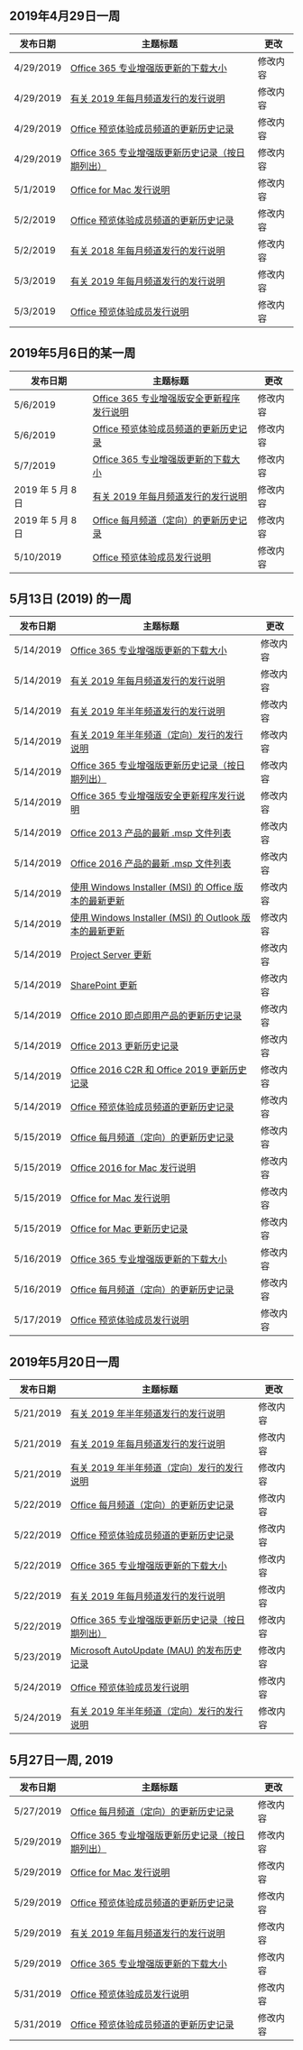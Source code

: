 <!-- This file is generated automatically each week. Changes made to this file will be overwritten.-->




## <a name="week-of-april-29-2019"></a>2019年4月29日一周


| 发布日期 |主题标题 | 更改 |
|------|------------|--------|
| 4/29/2019 | [Office 365 专业增强版更新的下载大小](/OfficeUpdates/download-sizes-office365-proplus-updates) | 修改内容 |
| 4/29/2019 | [有关 2019 年每月频道发行的发行说明](/OfficeUpdates/monthly-channel-2019) | 修改内容 |
| 4/29/2019 | [Office 预览体验成员频道的更新历史记录](/OfficeUpdates/update-history-office-insider) | 修改内容 |
| 4/29/2019 | [Office 365 专业增强版更新历史记录（按日期列出）](/OfficeUpdates/update-history-office365-proplus-by-date) | 修改内容 |
| 5/1/2019 | [Office for Mac 发行说明](/OfficeUpdates/release-notes-office-for-mac) | 修改内容 |
| 5/2/2019 | [Office 预览体验成员频道的更新历史记录](/OfficeUpdates/update-history-office-insider) | 修改内容 |
| 5/2/2019 | [有关 2018 年每月频道发行的发行说明](/OfficeUpdates/monthly-channel-2018) | 修改内容 |
| 5/3/2019 | [有关 2019 年每月频道发行的发行说明](/OfficeUpdates/monthly-channel-2019) | 修改内容 |
| 5/3/2019 | [Office 预览体验成员发行说明](/OfficeUpdates/release-notes-office-insider) | 修改内容 |


## <a name="week-of-may-06-2019"></a>2019年5月6日的某一周


| 发布日期 |主题标题 | 更改 |
|------|------------|--------|
| 5/6/2019 | [Office 365 专业增强版安全更新程序发行说明](/OfficeUpdates/office365-proplus-security-updates) | 修改内容 |
| 5/6/2019 | [Office 预览体验成员频道的更新历史记录](/OfficeUpdates/update-history-office-insider) | 修改内容 |
| 5/7/2019 | [Office 365 专业增强版更新的下载大小](/OfficeUpdates/download-sizes-office365-proplus-updates) | 修改内容 |
| 2019 年 5 月 8 日 | [有关 2019 年每月频道发行的发行说明](/OfficeUpdates/monthly-channel-2019) | 修改内容 |
| 2019 年 5 月 8 日 | [Office 每月频道（定向）的更新历史记录](/OfficeUpdates/update-history-monthly-channel-targeted) | 修改内容 |
| 5/10/2019 | [Office 预览体验成员发行说明](/OfficeUpdates/release-notes-office-insider) | 修改内容 |


## <a name="week-of-may-13-2019"></a>5月13日 (2019) 的一周


| 发布日期 |主题标题 | 更改 |
|------|------------|--------|
| 5/14/2019 | [Office 365 专业增强版更新的下载大小](/OfficeUpdates/download-sizes-office365-proplus-updates) | 修改内容 |
| 5/14/2019 | [有关 2019 年每月频道发行的发行说明](/OfficeUpdates/monthly-channel-2019) | 修改内容 |
| 5/14/2019 | [有关 2019 年半年频道发行的发行说明](/OfficeUpdates/semi-annual-channel-2019) | 修改内容 |
| 5/14/2019 | [有关 2019 年半年频道（定向）发行的发行说明](/OfficeUpdates/semi-annual-channel-targeted-2019) | 修改内容 |
| 5/14/2019 | [Office 365 专业增强版更新历史记录（按日期列出）](/OfficeUpdates/update-history-office365-proplus-by-date) | 修改内容 |
| 5/14/2019 | [Office 365 专业增强版安全更新程序发行说明](/OfficeUpdates/office365-proplus-security-updates) | 修改内容 |
| 5/14/2019 | [Office 2013 产品的最新 .msp 文件列表](/OfficeUpdates/msp-files-office-2013) | 修改内容 |
| 5/14/2019 | [Office 2016 产品的最新 .msp 文件列表](/OfficeUpdates/msp-files-office-2016) | 修改内容 |
| 5/14/2019 | [使用 Windows Installer (MSI) 的 Office 版本的最新更新](/OfficeUpdates/office-updates-msi) | 修改内容 |
| 5/14/2019 | [使用 Windows Installer (MSI) 的 Outlook 版本的最新更新](/OfficeUpdates/outlook-updates-msi) | 修改内容 |
| 5/14/2019 | [Project Server 更新](/OfficeUpdates/project-server-updates) | 修改内容 |
| 5/14/2019 | [SharePoint 更新](/OfficeUpdates/sharepoint-updates) | 修改内容 |
| 5/14/2019 | [Office 2010 即点即用产品的更新历史记录](/OfficeUpdates/update-history-office-2010-click-to-run) | 修改内容 |
| 5/14/2019 | [Office 2013 更新历史记录](/OfficeUpdates/update-history-office-2013) | 修改内容 |
| 5/14/2019 | [Office 2016 C2R 和 Office 2019 更新历史记录](/OfficeUpdates/update-history-office-2019) | 修改内容 |
| 5/14/2019 | [Office 预览体验成员频道的更新历史记录](/OfficeUpdates/update-history-office-insider) | 修改内容 |
| 5/15/2019 | [Office 每月频道（定向）的更新历史记录](/OfficeUpdates/update-history-monthly-channel-targeted) | 修改内容 |
| 5/15/2019 | [Office 2016 for Mac 发行说明](/OfficeUpdates/release-notes-office-2016-mac) | 修改内容 |
| 5/15/2019 | [Office for Mac 发行说明](/OfficeUpdates/release-notes-office-for-mac) | 修改内容 |
| 5/15/2019 | [Office for Mac 更新历史记录](/OfficeUpdates/update-history-office-for-mac) | 修改内容 |
| 5/16/2019 | [Office 365 专业增强版更新的下载大小](/OfficeUpdates/download-sizes-office365-proplus-updates) | 修改内容 |
| 5/16/2019 | [Office 每月频道（定向）的更新历史记录](/OfficeUpdates/update-history-monthly-channel-targeted) | 修改内容 |
| 5/17/2019 | [Office 预览体验成员发行说明](/OfficeUpdates/release-notes-office-insider) | 修改内容 |


## <a name="week-of-may-20-2019"></a>2019年5月20日一周


| 发布日期 |主题标题 | 更改 |
|------|------------|--------|
| 5/21/2019 | [有关 2019 年半年频道发行的发行说明](/OfficeUpdates/semi-annual-channel-2019) | 修改内容 |
| 5/21/2019 | [有关 2019 年每月频道发行的发行说明](/OfficeUpdates/monthly-channel-2019) | 修改内容 |
| 5/21/2019 | [有关 2019 年半年频道（定向）发行的发行说明](/OfficeUpdates/semi-annual-channel-targeted-2019) | 修改内容 |
| 5/22/2019 | [Office 每月频道（定向）的更新历史记录](/OfficeUpdates/update-history-monthly-channel-targeted) | 修改内容 |
| 5/22/2019 | [Office 预览体验成员频道的更新历史记录](/OfficeUpdates/update-history-office-insider) | 修改内容 |
| 5/22/2019 | [Office 365 专业增强版更新的下载大小](/OfficeUpdates/download-sizes-office365-proplus-updates) | 修改内容 |
| 5/22/2019 | [有关 2019 年每月频道发行的发行说明](/OfficeUpdates/monthly-channel-2019) | 修改内容 |
| 5/22/2019 | [Office 365 专业增强版更新历史记录（按日期列出）](/OfficeUpdates/update-history-office365-proplus-by-date) | 修改内容 |
| 5/23/2019 | [Microsoft AutoUpdate (MAU) 的发布历史记录](/OfficeUpdates/release-history-microsoft-autoupdate) | 修改内容 |
| 5/24/2019 | [Office 预览体验成员发行说明](/OfficeUpdates/release-notes-office-insider) | 修改内容 |
| 5/24/2019 | [有关 2019 年半年频道（定向）发行的发行说明](/OfficeUpdates/semi-annual-channel-targeted-2019) | 修改内容 |


## <a name="week-of-may-27-2019"></a>5月27日一周, 2019


| 发布日期 |主题标题 | 更改 |
|------|------------|--------|
| 5/27/2019 | [Office 每月频道（定向）的更新历史记录](/OfficeUpdates/update-history-monthly-channel-targeted) | 修改内容 |
| 5/29/2019 | [Office 365 专业增强版更新历史记录（按日期列出）](/OfficeUpdates/update-history-office365-proplus-by-date) | 修改内容 |
| 5/29/2019 | [Office for Mac 发行说明](/OfficeUpdates/release-notes-office-for-mac) | 修改内容 |
| 5/29/2019 | [Office 预览体验成员频道的更新历史记录](/OfficeUpdates/update-history-office-insider) | 修改内容 |
| 5/29/2019 | [有关 2019 年每月频道发行的发行说明](/OfficeUpdates/monthly-channel-2019) | 修改内容 |
| 5/29/2019 | [Office 365 专业增强版更新的下载大小](/OfficeUpdates/download-sizes-office365-proplus-updates) | 修改内容 |
| 5/31/2019 | [Office 预览体验成员发行说明](/OfficeUpdates/release-notes-office-insider) | 修改内容 |
| 5/31/2019 | [Office 预览体验成员频道的更新历史记录](/OfficeUpdates/update-history-office-insider) | 修改内容 |
